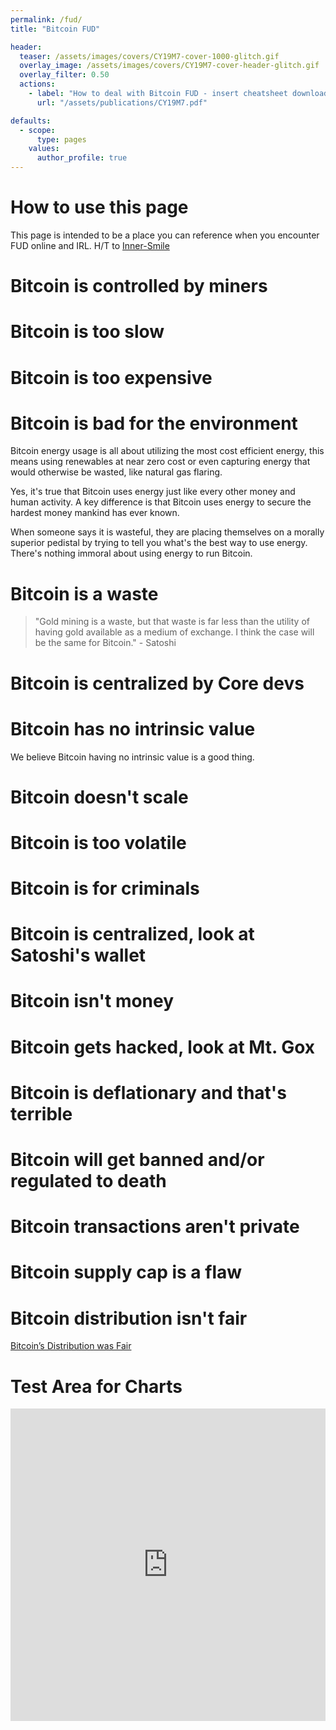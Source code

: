 ```yaml
---
permalink: /fud/
title: "Bitcoin FUD"

header:
  teaser: /assets/images/covers/CY19M7-cover-1000-glitch.gif
  overlay_image: /assets/images/covers/CY19M7-cover-header-glitch.gif
  overlay_filter: 0.50
  actions:
    - label: "How to deal with Bitcoin FUD - insert cheatsheet download here"
      url: "/assets/publications/CY19M7.pdf"

defaults:
  - scope:
      type: pages
    values:
      author_profile: true
---
```


# How to use this page
This page is intended to be a place you can reference when you encounter FUD online and IRL. H/T to [Inner-Smile](https://www.inner-smile.com/bitcoin-fud.phtml)

# Bitcoin is controlled by miners


# Bitcoin is too slow

# Bitcoin is too expensive

# Bitcoin is bad for the environment

Bitcoin energy usage is all about utilizing the most cost efficient energy, this means using renewables at near zero cost or even capturing energy that would otherwise be wasted, like natural gas flaring.

Yes, it's true that Bitcoin uses energy just like every other money and human activity. A key difference is that Bitcoin uses energy to secure the hardest money mankind has ever known. 

When someone says it is wasteful, they are placing themselves on a morally superior pedistal by trying to tell you what's the best way to use energy. There's nothing immoral about using energy to run Bitcoin.

# Bitcoin is a waste

> "Gold mining is a waste, but that waste is far less than the utility of having gold available as a medium of exchange. I think the case will be the same for Bitcoin." - Satoshi

# Bitcoin is centralized by Core devs

# Bitcoin has no intrinsic value
We believe Bitcoin having no intrinsic value is a good thing. 

# Bitcoin doesn't scale

# Bitcoin is too volatile

# Bitcoin is for criminals

# Bitcoin is centralized, look at Satoshi's wallet

# Bitcoin isn't money

# Bitcoin gets hacked, look at Mt. Gox

# Bitcoin is deflationary and that's terrible

# Bitcoin will get banned and/or regulated to death

# Bitcoin transactions aren't private

# Bitcoin supply cap is a flaw

# Bitcoin distribution isn't fair

[Bitcoin’s Distribution was Fair](https://www.danheld.com/blog/2019/1/6/bitcoins-distribution-was-fair)

# Test Area for Charts

<iframe class="highcharts-iframe" src="https://cloud.highcharts.com/embed/anDcC1rSH/" style="border: 0; width: 100%; height: 500px"></iframe>


<div class="container">
        <canvas id="myChart"></canvas>
</div>
<script>
        let myChart = document.getElementById('myChart').getContext('2d');
        
        // Global Option
        Chart.defaults.global.defaultFontFamily = 'Raleway';
        Chart.defaults.global.defaultFontWeight = 400;
        Chart.defaults.global.defaultFontSize = 18;
        Chart.defaults.global.defaultFontFontColor = '#777';

        let USInflationRateForJanuary = new Chart(myChart, {
            type:'polarArea',
            data:{
                labels:['2019', '2018', '2017', '2016', '2015'],
                datasets:[{
                    label:'Past 5 Years January Inflation Rate',
                    data:[
                        1.6,
                        2.1,
                        2.5,
                        1.4,
                        -0.1
                    ],
                    //backgroundColor: 'green'
                    backgroundColor:[
                        '#474747',
                        '#636468',
                        '#939598',
                        '#C6C8CA',
                        '#CC0000'
                    ],
                    borderWidth:4,
                    borderColor:'#777',
                    hoverBorderWidth:2,
                    hoverBorderColor:'000'

                }]
            },
            options:{
                title:{
                    display:true,
                    text:'US Inflation Rates',
                    fontSize: 40,
                },
                legend:{
                    display:true,
                    position:'right',
                    labels:{
                        fontColor:'black'
                    }
                },
                layout:{
                    padding:{
                        left:50,
                        right:0,
                        bottom:0,
                        top:50
                    }
                },
                tooltips:{
                    enabled:true,
                },
            }
        })
</script>